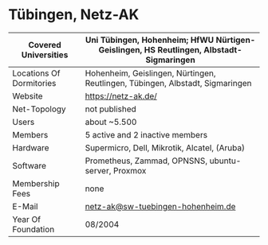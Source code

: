 # Tübingen, Netz-AK

Covered Universities             | Uni Tübingen, Hohenheim; HfWU Nürtigen-Geislingen, HS Reutlingen, Albstadt-Sigmaringen
-----------------------|-------------------------------------------------------------
Locations Of Dormitories    | Hohenheim, Geislingen, Nürtingen, Reutlingen, Tübingen, Albstadt,  Sigmaringen
Website                     | https://netz-ak.de/
Net-Topology                | not published
Users                       | about ~5.500
Members            | 5 active and 2 inactive members
Hardware                | Supermicro, Dell, Mikrotik, Alcatel, (Aruba)
Software            | Prometheus, Zammad, OPNSNS, ubuntu-server, Proxmox
Membership Fees       | none
E-Mail                 | netz-ak@sw-tuebingen-hohenheim.de
Year Of Foundation          | 08/2004


